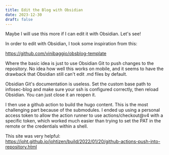 ```yaml
---
title: Edit the Blog with Obsidian
date: 2023-12-30
draft: false
---
```

Maybe I will use this more if I can edit it with Obsidian. Let's see!

In order to edit with Obsidian, I took some inspiration from this:

https://github.com/vinibaggio/obsblog-template

Where the basic idea is just to use Obsidian Git to push changes to the repository. No idea how well this works on mobile, and it seems to have the drawback that Obsidian still can't edit .md files by default.

Obsidian Git's documentation is useless. Set the custom base path to infosec-blog and make sure your ssh is configured correctly, then reload Obsidian. You can just close it an reopen it.

I then use a github action to build the hugo content. This is the most challenging part because of the submodules. I ended up using a personal access token to allow the action runner to use actions/checkout@v4 with a specific token, which worked much easier than trying to set the PAT in the remote or the credentials within a shell.

This site was very helpful: https://joht.github.io/johtizen/build/2022/01/20/github-actions-push-into-repository.html
